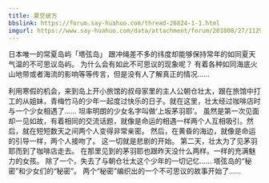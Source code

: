 ```yaml
---
title: 夏空彼方
bbslink: https://forum.say-huahuo.com/thread-26824-1-1.html
imgurl: https://www.say-huahuo.com/data/attachment/forum/201808/27/112911dmi4guizuzftgzgt.jpg
---
```


日本唯一的常夏岛屿「塔弦岛」
跟冲绳差不多的纬度却能够保持常年的如同夏天气温的不可思议岛屿。
为什么会有如此不可思议的现象呢？
有着各种如同海底火山地带或者海流的影响等等传言，但是没有人了解真正的情况……

利用寒假的机会，来到岛上开小旅馆的叔母家里的主人公朝仓壮太，跟在旅馆中打工的从姐妹，青梅竹马的少年一起度过快乐的日子。就在这里，壮太经过咖啡店时与一个少女相遇了……
坦率明朗的少女名字叫做‘上坂茅羽耶’。
虽然是第一次见面却一见如故，有着相同的交流话题，就像是命运的相遇一样两个人互相吸引。然后，就在短短数天之间两个人变得非常亲密。
然后，在黄昏的海边，就像是命运的引导一样，两个人接吻了。
这一切就是悲剧的开始。
第二天，壮太为了见茅羽耶而到了咖啡店走去。
在那里见到的茅羽耶也跟昨天没什么两样。一样的充满魅力的女孩。
除了一个，失去了与朝仓壮太这个少年的一切记忆……
塔弦岛的“秘密”和少女们的“秘密”。
两个“秘密”编织出的一个不可思议的故事开始了……<!--more-->
